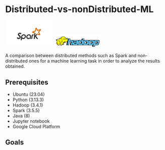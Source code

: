 # Distributed-vs-nonDistributed-ML
<img src="img/sparkLogo.png" width="150"> <img src="img/hadoopLogo.png" width="150">

A comparison between distributed methods such as Spark and non-distributed ones for a machine learning task in order to analyze the results obtained.

## Prerequisites
- Ubuntu (23.04)
- Python (3.13.3)
- Hadoop (3.4.1)
- Spark (3.5.5)
- Java (8)
- Jupyter notebook
- Google Cloud Platform

## Goals
